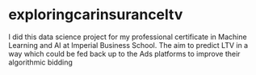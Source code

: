 # exploringcarinsuranceltv
I did this data science project for my professional certificate in Machine Learning and AI at Imperial Business School. The aim to predict LTV in a way which could be fed back up to the Ads platforms to improve their algorithmic bidding
